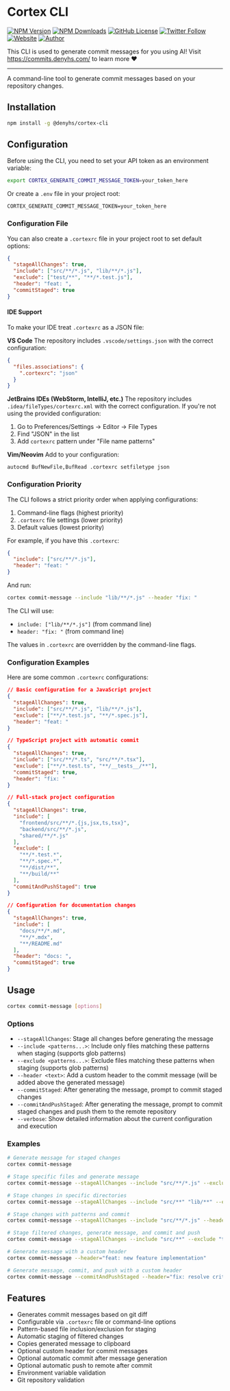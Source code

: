 # Cortex CLI

[![NPM Version](https://img.shields.io/npm/v/@denyhs/cortex-cli)](https://www.npmjs.com/package/@denyhs/cortex-cli)
[![NPM Downloads](https://img.shields.io/npm/dm/@denyhs/cortex-cli)](https://www.npmjs.com/package/@denyhs/cortex-cli)
[![GitHub License](https://img.shields.io/github/license/denyhs/cortex-cli)](https://github.com/denyhs/cortex-cli)
[![Twitter Follow](https://img.shields.io/twitter/follow/ddenyhs?style=social)](https://x.com/ddenyhs)
[![Website](https://img.shields.io/badge/website-commits.denyhs.com-blue)](https://commits.denyhs.com/)
[![Author](https://img.shields.io/badge/author-Denilson%20Silva-blue)](https://denilsonsilva.dev/)

This CLI is used to generate commit messages for you using AI! Visit https://commits.denyhs.com/ to learn more ❤️

---

A command-line tool to generate commit messages based on your repository changes.

## Installation

```bash
npm install -g @denyhs/cortex-cli
```

## Configuration

Before using the CLI, you need to set your API token as an environment variable:

```bash
export CORTEX_GENERATE_COMMIT_MESSAGE_TOKEN=your_token_here
```

Or create a `.env` file in your project root:

```
CORTEX_GENERATE_COMMIT_MESSAGE_TOKEN=your_token_here
```

### Configuration File

You can also create a `.cortexrc` file in your project root to set default options:

```json
{
  "stageAllChanges": true,
  "include": ["src/**/*.js", "lib/**/*.js"],
  "exclude": ["test/**", "**/*.test.js"],
  "header": "feat: ",
  "commitStaged": true
}
```

#### IDE Support

To make your IDE treat `.cortexrc` as a JSON file:

**VS Code**
The repository includes `.vscode/settings.json` with the correct configuration:
```json
{
  "files.associations": {
    ".cortexrc": "json"
  }
}
```

**JetBrains IDEs (WebStorm, IntelliJ, etc.)**
The repository includes `.idea/fileTypes/cortexrc.xml` with the correct configuration. If you're not using the provided configuration:
1. Go to Preferences/Settings → Editor → File Types
2. Find "JSON" in the list
3. Add `cortexrc` pattern under "File name patterns"

**Vim/Neovim**
Add to your configuration:
```vim
autocmd BufNewFile,BufRead .cortexrc setfiletype json
```

### Configuration Priority

The CLI follows a strict priority order when applying configurations:

1. Command-line flags (highest priority)
2. `.cortexrc` file settings (lower priority)
3. Default values (lowest priority)

For example, if you have this `.cortexrc`:
```json
{
  "include": ["src/**/*.js"],
  "header": "feat: "
}
```
And run:
```bash
cortex commit-message --include "lib/**/*.js" --header "fix: "
```
The CLI will use:
- `include: ["lib/**/*.js"]` (from command line)
- `header: "fix: "` (from command line)

The values in `.cortexrc` are overridden by the command-line flags.

### Configuration Examples

Here are some common `.cortexrc` configurations:

```json
// Basic configuration for a JavaScript project
{
  "stageAllChanges": true,
  "include": ["src/**/*.js", "lib/**/*.js"],
  "exclude": ["**/*.test.js", "**/*.spec.js"],
  "header": "feat: "
}

// TypeScript project with automatic commit
{
  "stageAllChanges": true,
  "include": ["src/**/*.ts", "src/**/*.tsx"],
  "exclude": ["**/*.test.ts", "**/__tests__/**"],
  "commitStaged": true,
  "header": "fix: "
}

// Full-stack project configuration
{
  "stageAllChanges": true,
  "include": [
    "frontend/src/**/*.{js,jsx,ts,tsx}",
    "backend/src/**/*.js",
    "shared/**/*.js"
  ],
  "exclude": [
    "**/*.test.*",
    "**/*.spec.*",
    "**/dist/**",
    "**/build/**"
  ],
  "commitAndPushStaged": true
}

// Configuration for documentation changes
{
  "stageAllChanges": true,
  "include": [
    "docs/**/*.md",
    "**/*.mdx",
    "**/README.md"
  ],
  "header": "docs: ",
  "commitStaged": true
}
```

## Usage

```bash
cortex commit-message [options]
```

### Options

- `--stageAllChanges`: Stage all changes before generating the message
- `--include <patterns...>`: Include only files matching these patterns when staging (supports glob patterns)
- `--exclude <patterns...>`: Exclude files matching these patterns when staging (supports glob patterns)
- `--header <text>`: Add a custom header to the commit message (will be added above the generated message)
- `--commitStaged`: After generating the message, prompt to commit staged changes
- `--commitAndPushStaged`: After generating the message, prompt to commit staged changes and push them to the remote repository
- `--verbose`: Show detailed information about the current configuration and execution

### Examples

```bash
# Generate message for staged changes
cortex commit-message

# Stage specific files and generate message
cortex commit-message --stageAllChanges --include "src/**/*.js" --exclude "**/*.test.js"

# Stage changes in specific directories
cortex commit-message --stageAllChanges --include "src/**" "lib/**" --exclude "test/**"

# Stage changes with patterns and commit
cortex commit-message --stageAllChanges --include "src/**/*.js" --header="feat: new feature" --commitStaged

# Stage filtered changes, generate message, and commit and push
cortex commit-message --stageAllChanges --include "src/**" --exclude "test/**" --commitAndPushStaged

# Generate message with a custom header
cortex commit-message --header="feat: new feature implementation"

# Generate message, commit, and push with a custom header
cortex commit-message --commitAndPushStaged --header="fix: resolve critical bug"
```

## Features

- Generates commit messages based on git diff
- Configurable via `.cortexrc` file or command-line options
- Pattern-based file inclusion/exclusion for staging
- Automatic staging of filtered changes
- Copies generated message to clipboard
- Optional custom header for commit messages
- Optional automatic commit after message generation
- Optional automatic push to remote after commit
- Environment variable validation
- Git repository validation
